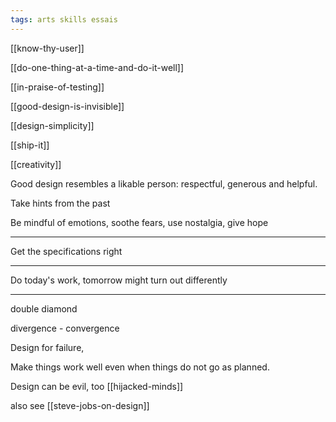 ```yaml
---
tags: arts skills essais
--- 
```

  

[[know-thy-user]]

[[do-one-thing-at-a-time-and-do-it-well]]

[[in-praise-of-testing]]

[[good-design-is-invisible]]

[[design-simplicity]]

[[ship-it]]

[[creativity]]



Good design resembles a likable person: respectful, generous and helpful.

Take hints from the past

Be mindful of emotions, soothe fears, use nostalgia, give hope 

---

Get the specifications right


---

Do today's work, tomorrow might turn out differently  

---

double diamond 

divergence - convergence

Design for failure,

Make things work well even when things do not go as planned.

Design can be evil, too [[hijacked-minds]]

also see [[steve-jobs-on-design]]



